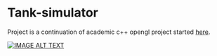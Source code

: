 # Tank-simulator

Project is a continuation of academic c++ opengl project started [here](https://github.com/piter104/Tank-game).

[![IMAGE ALT TEXT](http://img.youtube.com/vi/TAyhBD5e2ok/0.jpg)](http://www.youtube.com/watch?v=TAyhBD5e2ok "Video Title")
